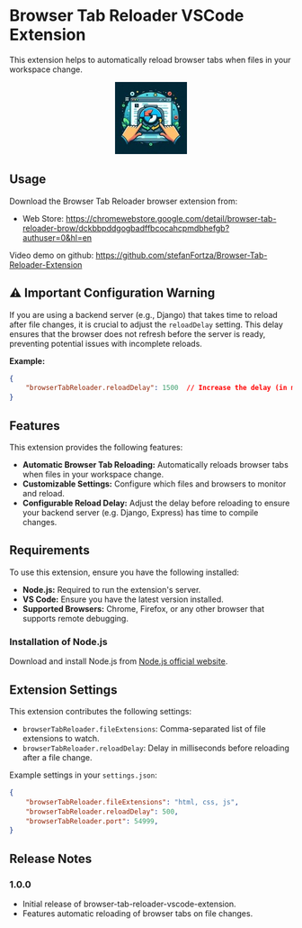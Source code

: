 # Browser Tab Reloader VSCode Extension

This extension helps to automatically reload browser tabs when files in your workspace change.

<p align="center">
  <img src="https://github.com/stefanFortza/Browser-Tab-Reloader-Extension/blob/main/browser-tab-reloader-vscode-extension/images/image.jpeg?raw=true" alt="Automatic Browser Tab Reloading">
</p>

## Usage

Download the Browser Tab Reloader browser extension from:

- Web Store: <https://chromewebstore.google.com/detail/browser-tab-reloader-brow/dckbbpddgogbadffbcocahcpmdbhefgb?authuser=0&hl=en>

Video demo on github: <https://github.com/stefanFortza/Browser-Tab-Reloader-Extension>

## ⚠️ Important Configuration Warning

If you are using a backend server (e.g., Django) that takes time to reload after file changes, it is crucial to adjust the `reloadDelay` setting. This delay ensures that the browser does not refresh before the server is ready, preventing potential issues with incomplete reloads.

**Example:**

```json
{
    "browserTabReloader.reloadDelay": 1500  // Increase the delay (in milliseconds) if your server is slow to reload
}
```

## Features

This extension provides the following features:

- **Automatic Browser Tab Reloading:** Automatically reloads browser tabs when files in your workspace change.
- **Customizable Settings:** Configure which files and browsers to monitor and reload.
- **Configurable Reload Delay:** Adjust the delay before reloading to ensure your backend server (e.g. Django, Express) has time to compile changes.

## Requirements

To use this extension, ensure you have the following installed:

- **Node.js:** Required to run the extension's server.
- **VS Code:** Ensure you have the latest version installed.
- **Supported Browsers:** Chrome, Firefox, or any other browser that supports remote debugging.

### Installation of Node.js

Download and install Node.js from [Node.js official website](https://nodejs.org/).

## Extension Settings

This extension contributes the following settings:

- `browserTabReloader.fileExtensions`: Comma-separated list of file extensions to watch.
- `browserTabReloader.reloadDelay`: Delay in milliseconds before reloading after a file change.

Example settings in your `settings.json`:

```json
{
    "browserTabReloader.fileExtensions": "html, css, js",
    "browserTabReloader.reloadDelay": 500,
    "browserTabReloader.port": 54999,
}
```

<!-- ## Known Issues

- Currently, only supports Chrome and Firefox browsers.
- Some file changes might not be detected due to VS Code's internal caching mechanism. -->

## Release Notes

### 1.0.0

- Initial release of browser-tab-reloader-vscode-extension.
- Features automatic reloading of browser tabs on file changes.
